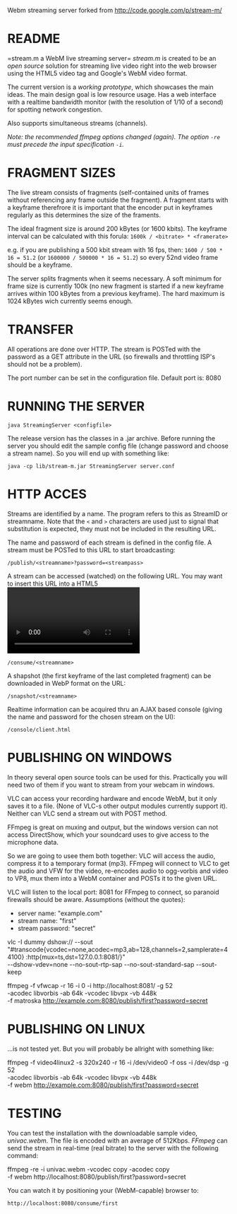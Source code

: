 Webm streaming server forked from http://code.google.com/p/stream-m/


README
======

=stream.m a WebM live streaming server=
*stream.m* is created to be an _open source_ solution for streaming live video
right into the web browser using the HTML5 video tag and Google's WebM video
format.

The current version is a *working prototype*, which showcases the main ideas.
The main design goal is low resource usage. Has a web interface with a realtime
bandwidth monitor (with the resolution of 1/10 of a second) for spotting network
congestion.

Also supports simultaneous streams (channels).

_Note: the recommended ffmpeg options changed (again). The option `-re` must
precede the input specification `-i`._


FRAGMENT SIZES
==============

The live stream consists of fragments (self-contained units of frames without
referencing any frame outside the fragment). A fragment starts with a keyframe
therefrore it is important that the encoder put in keyframes regularly as
this determines the size of the framents.

The ideal fragment size is around 200 kBytes (or 1600 kbits). The keyframe
interval can be calculated with this forula:
`1600k / <bitrate> * <framerate>`

e.g. if you are publishing a 500 kbit stream with 16 fps, then:
`1600 / 500 * 16 = 51.2`
(or `1600000 / 500000 * 16 = 51.2`)
so every 52nd video frame should be a keyframe.

The server splits fragments when it seems necessary. A soft minimum for frame
size is currently 100k (no new fragment is started if a new keyframe arrives
within 100 kBytes from a previous keyframe). The hard maximum is 1024 kBytes
wich currently seems enough.


TRANSFER
========

All operations are done over HTTP. The stream is POSTed with the password as a
GET attribute in the URL (so firewalls and throttling ISP's should not be a
problem).

The port number can be set in the configuration file. Default port is: 8080


RUNNING THE SERVER
==================

`java StreamingServer <configfile>`

The release version has the classes in a .jar archive. Before running the
server you should edit the sample config file (change password and choose a
stream name). So you will end up with something like:

`java -cp lib/stream-m.jar StreamingServer server.conf`


HTTP ACCES
==========

Streams are identified by a name. The program refers to this as StreamID or
streamname. Note that the `<` and `>` characters are used just to signal that
substitution is expected, they must not be included in the resulting URL.


The name and password of each stream is defined in the config file. A stream
must be POSTed to this URL to start broadcasting:

`/publish/<streamname>?password=<streampass>`


A stream can be accessed (watched) on the following URL. You may want to insert
this URL into a HTML5 <video> tag:

`/consume/<streamname>`


A shapshot (the first keyframe of the last completed fragment) can be downloaded
in WebP format on the URL:

`/snapshot/<streamname>`


Realtime information can be acquired thru an AJAX based console (giving the name
and password for the chosen stream on the UI):

`/console/client.html`


PUBLISHING ON WINDOWS
=====================

In theory several open source tools can be used for this. Practically you will
need two of them if you want to stream from your webcam in windows.

VLC can access your recording hardware and encode WebM, but it only saves it to
a file. (None of VLC-s other output modules currently support it). Neither can
VLC send a stream out with POST method.

FFmpeg is great on muxing and output, but the windows version can not access
DirectShow, which your soundcard uses to give access to the microphone data.

So we are going to usee them both together: VLC will access the audio, compress
it to a temporary format (mp3). FFmpeg will connect to VLC to get the audio
and VFW for the video, re-encodes audio to ogg-vorbis and video to VP8, mux
them into a WebM container and POSTs it to the given URL.


VLC will listen to the local port: 8081 for FFmpeg to connect, so paranoid
firewalls should be aware. Assumptions (without the quotes):
 * server name: "example.com"
 * stream name: "first"
 * stream password: "secret"

vlc -I dummy dshow:// --sout \
"#transcode{vcodec=none,acodec=mp3,ab=128,channels=2,samplerate=44100} :http{mux=ts,dst=127.0.0.1:8081/}" \
--dshow-vdev=none --no-sout-rtp-sap --no-sout-standard-sap --sout-keep

ffmpeg -f vfwcap -r 16 -i 0 -i http://localhost:8081/ -g 52 \
-acodec libvorbis -ab 64k -vcodec libvpx -vb 448k \
-f matroska http://example.com:8080/publish/first?password=secret

PUBLISHING ON LINUX
===================

...is not tested yet. But you will probably be allright with something like:

ffmpeg -f video4linux2 -s 320x240 -r 16 -i /dev/video0 -f oss -i /dev/dsp -g 52 \
-acodec libvorbis -ab 64k -vcodec libvpx -vb 448k \
-f webm http://example.com:8080/publish/first?password=secret

TESTING
=======

You can test the installation with the downloadable sample video, _univac.webm_.
The file is encoded with an average of 512Kbps. _FFmpeg_ can send the stream in
real-time (real bitrate) to the server with the following command:

ffmpeg -re -i univac.webm -vcodec copy -acodec copy \
-f webm http://localhost:8080/publish/first?password=secret

You can watch it by positioning your (WebM-capable) browser to:

`http://localhost:8080/consume/first`
